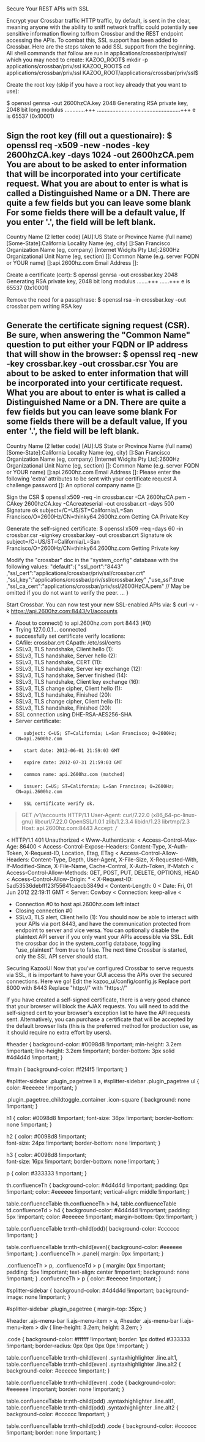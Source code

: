 #
Secure Your REST APIs with SSL


Encrypt your Crossbar traffic
HTTP traffic, by default, is sent in the clear, meaning anyone with the ability to sniff network traffic could potentially see sensitive information flowing to/from Crossbar and the REST endpoint accessing the APIs. To combat this, SSL support has been added to Crossbar. Here are the steps taken to add SSL support from the beginning.
All shell commands that follow are run in applications/crossbar/priv/ssl/ which you may need to create:
KAZOO_ROOT$ mkdir -p applications/crossbar/priv/ssl 
KAZOO_ROOT$ cd applications/crossbar/priv/ssl
KAZOO_ROOT/applications/crossbar/priv/ssl$ 

Create the root key (skip if you have a root key already that you want to use):

$ openssl genrsa -out 2600hzCA.key 2048
Generating RSA private key, 2048 bit long modulus
.............+++
......................................................+++
e is 65537 (0x10001)

Sign the root key (fill out a questionaire):
$ openssl req -x509 -new -nodes -key 2600hzCA.key -days 1024 -out 2600hzCA.pem
You are about to be asked to enter information that will be incorporated
into your certificate request.
What you are about to enter is what is called a Distinguished Name or a DN.
There are quite a few fields but you can leave some blank
For some fields there will be a default value,
If you enter '.', the field will be left blank.
-----
Country Name (2 letter code) [AU]:US
State or Province Name (full name) [Some-State]:California
Locality Name (eg, city) []:San Francisco
Organization Name (eg, company) [Internet Widgits Pty Ltd]:2600Hz
Organizational Unit Name (eg, section) []:
Common Name (e.g. server FQDN or YOUR name) []:api.2600hz.com
Email Address []:

Create a certificate (cert):
$ openssl genrsa -out crossbar.key 2048
Generating RSA private key, 2048 bit long modulus
.......+++
......+++
e is 65537 (0x10001)

Remove the need for a passphrase:
$ openssl rsa -in crossbar.key -out crossbar.pem
writing RSA key

Generate the certificate signing request (CSR). Be sure, when answering the "Common Name" question to put either your FQDN or IP address that will show in the browser:
$ openssl req -new -key crossbar.key -out crossbar.csr
You are about to be asked to enter information that will be incorporated
into your certificate request.
What you are about to enter is what is called a Distinguished Name or a DN.
There are quite a few fields but you can leave some blank
For some fields there will be a default value,
If you enter '.', the field will be left blank.
-----
Country Name (2 letter code) [AU]:US
State or Province Name (full name) [Some-State]:California
Locality Name (eg, city) []:San Francisco
Organization Name (eg, company) [Internet Widgits Pty Ltd]:2600Hz
Organizational Unit Name (eg, section) []:
Common Name (e.g. server FQDN or YOUR name) []:api.2600hz.com
Email Address []:
Please enter the following 'extra' attributes
to be sent with your certificate request
A challenge password []:
An optional company name []:

Sign the CSR
$ openssl x509 -req -in crossbar.csr -CA 2600hzCA.pem -CAkey 2600hzCA.key -CAcreateserial -out crossbar.crt -days 500
Signature ok
subject=/C=US/ST=California/L=San Francisco/O=2600Hz/CN=thinky64.2600hz.com
Getting CA Private Key

Generate the self-signed certificate:
$ openssl x509 -req -days 60 -in crossbar.csr -signkey crossbar.key -out crossbar.crt
Signature ok
subject=/C=US/ST=California/L=San Francisco/O=2600Hz/CN=thinky64.2600hz.com
Getting Private key

Modify the "crossbar" doc in the "system_config" database with the following values:
"default":{
  "ssl_port":"8443"
  ,"ssl_cert":"applications/crossbar/priv/ssl/crossbar.crt"
  ,"ssl_key":"applications/crossbar/priv/ssl/crossbar.key"
  ,"use_ssl":true
  ,"ssl_ca_cert":"applications/crossbar/priv/ssl/2600HzCA.pem" // May be omitted if you do not want to verify the peer.
  ...
}

Start Crossbar. You can now test your new SSL-enabled APIs via:
$ curl -v -k https://api.2600hz.com:8443/v1/accounts
* About to connect() to api.2600hz.com port 8443 (#0)
*   Trying 127.0.0.1... connected
* successfully set certificate verify locations:
*   CAfile: crossbar.crt
  CApath: /etc/ssl/certs
* SSLv3, TLS handshake, Client hello (1):
* SSLv3, TLS handshake, Server hello (2):
* SSLv3, TLS handshake, CERT (11):
* SSLv3, TLS handshake, Server key exchange (12):
* SSLv3, TLS handshake, Server finished (14):
* SSLv3, TLS handshake, Client key exchange (16):
* SSLv3, TLS change cipher, Client hello (1):
* SSLv3, TLS handshake, Finished (20):
* SSLv3, TLS change cipher, Client hello (1):
* SSLv3, TLS handshake, Finished (20):
* SSL connection using DHE-RSA-AES256-SHA
* Server certificate:
*        subject: C=US; ST=California; L=San Francisco; O=2600Hz; CN=api.2600hz.com
*        start date: 2012-06-01 21:59:03 GMT
*        expire date: 2012-07-31 21:59:03 GMT
*        common name: api.2600hz.com (matched)
*        issuer: C=US; ST=California; L=San Francisco; O=2600Hz; CN=api.2600hz.com
*        SSL certificate verify ok.
> GET /v1/accounts HTTP/1.1
> User-Agent: curl/7.22.0 (x86_64-pc-linux-gnu) libcurl/7.22.0 OpenSSL/1.0.1 zlib/1.2.3.4 libidn/1.23 librtmp/2.3
> Host: api.2600hz.com:8443
> Accept: */*
> 
< HTTP/1.1 401 Unauthorized
< Www-Authenticate: 
< Access-Control-Max-Age: 86400
< Access-Control-Expose-Headers: Content-Type, X-Auth-Token, X-Request-ID, Location, Etag, ETag
< Access-Control-Allow-Headers: Content-Type, Depth, User-Agent, X-File-Size, X-Requested-With, If-Modified-Since, X-File-Name, Cache-Control, X-Auth-Token, If-Match
< Access-Control-Allow-Methods: GET, POST, PUT, DELETE, OPTIONS, HEAD
< Access-Control-Allow-Origin: *
< X-Request-ID: 5ad53536debfff23f55641caecb3849d
< Content-Length: 0
< Date: Fri, 01 Jun 2012 22:19:11 GMT
< Server: Cowboy
< Connection: keep-alive
< 
* Connection #0 to host api.2600hz.com left intact
* Closing connection #0
* SSLv3, TLS alert, Client hello (1):
You should now be able to interact with your APIs via port 8443, and have the communication protected from endpoint to server and vice versa.
You can optionally disable the plaintext API server if you only want your APIs accessible via SSL. Edit the crossbar doc in the system_config database, toggling "use_plaintext" from true to false. The next time Crossbar is started, only the SSL API server should start.

Securing KazooUI
Now that you've configured Crossbar to serve requests via SSL, it is important to have your GUI access the APIs over the secured connections. Here we go!
Edit the kazoo_ui/config/config.js
Replace port 8000 with 8443
Replace "http://" with "https://"

If you have created a self-signed certificate, there is a very good chance that your browser will block the AJAX requests. You will need to add the self-signed cert to your browser's exception list to have the API requests sent. Alternatively, you can purchase a certificate that will be accepted by the default browser lists (this is the preferred method for production use, as it should require no extra effort by users).

#header {
	background-color: #0098d8 !important;
	min-height: 3.2em !important;
	line-height: 3.2em !important;
	border-bottom: 3px solid #4d4d4d !important;
 }

#main {
	background-color: #f2f4f5 !important;
}

#splitter-sidebar .plugin_pagetree li a, #splitter-sidebar .plugin_pagetree ul {
    color: #eeeeee !important;
}

.plugin_pagetree_childtoggle_container .icon-square {
	background: none !important;
}

h1 {
	color: #0098d8 !important;
	font-size: 36px !important;
	border-bottom: none !important;	
}

h2 {
	color: #0098d8 !important;	
	font-size: 24px !important;
	border-bottom: none !important;	
 }

h3 {
	color: #0098d8 !important;	
	font-size: 16px !important;
	border-bottom: none !important;	
 }

p {
	color: #333333 !important;
}

th.confluenceTh {
	background-color: #4d4d4d !important;
	padding: 0px !important;
	color: #eeeeee !important; 
	vertical-align: middle !important;
}

table.confluenceTable th.confluenceTh > h4, table.confluenceTable td.confluenceTd > h4 {
	background-color: #4d4d4d !important;
	padding: 5px !important;
	color: #eeeeee !important;
	margin-bottom: 0px !important;
}

table.confluenceTable tr:nth-child(odd){
	background-color: #cccccc !important;
}

table.confluenceTable tr:nth-child(even){
	background-color: #eeeeee !important;
}
.confluenceTh > .panel{
	margin: 0px !important;
 }

.confluenceTh > p, .confluenceTd > p {
	margin: 0px !important;    
	padding: 5px !important;
    text-align: center !important;
	background: none !important;
}
.confluenceTh > p {
	color: #eeeeee !important;
}

#splitter-sidebar {
	background-color: #4d4d4d !important;
	background-image: none !important;
}

#splitter-sidebar .plugin_pagetree {
	margin-top: 35px;
}

#header .ajs-menu-bar li.ajs-menu-item > a, #header .ajs-menu-bar li.ajs-menu-item > div {
	line-height: 3.2em;
	height: 3.2em;
}

.code {
	background-color: #ffffff !important;
	border: 1px dotted #333333 !important;
	border-radius: 0px 0px 0px 0px !important;
 }

table.confluenceTable tr:nth-child(even) .syntaxhighlighter .line.alt1, table.confluenceTable tr:nth-child(even) .syntaxhighlighter .line.alt2 {
	background-color: #eeeeee !important;
}

table.confluenceTable tr:nth-child(even) .code {
	background-color: #eeeeee !important;
	border: none !important;
}

table.confluenceTable tr:nth-child(odd) .syntaxhighlighter .line.alt1, table.confluenceTable tr:nth-child(odd) .syntaxhighlighter .line.alt2 {
	background-color: #cccccc !important;
}

table.confluenceTable tr:nth-child(odd) .code {
	background-color: #cccccc !important;
	border: none !important;
}
